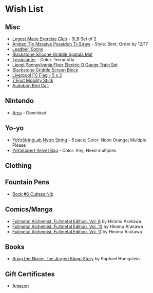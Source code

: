 # Wish List

## Misc

* [Logest Mace Exercise Club](https://www.amazon.com/dp/B0B4YMC5NG/) - 3LB Set of 2
* [Angled Tip Massive Poseidon Ti-Straw](https://countycomm.com/collections/titanium-gear/products/massive-poseidon-ti-straw-ultra-lightweight-titanium?variant=20074780819526) - Style: Bent; Order by 12/17
* [Leadbell Sonny](https://playforever.us/collections/american-muscle-cars/products/pl-vf501-lead-belly-sonny)
* [Blackstone Silicone Griddle Spatula Mat](https://www.amazon.com/Blackstone-4222-Silicone-Countertop-Heat-Resistant/dp/B09R52P1FW)
* [Tevaplanter](https://tevaplanter.com/products/tevaplanter) - Color: Terracotta
* [Lionel Pennsylvania Flyer Electric O Gauge Train Set](https://www.amazon.com/Pennsylvania-Flyer-LionChief-Set-Bluetooth/)
* [Blackstone Griddle Screen Block](https://www.amazon.com/Stainless-Fighter-Falling-Cooking-Accessories/dp/B0B8SN56NQ/)
* [Liverpool FC Flag - 5 x 3](https://www.amazon.com/dp/B07D9T2WWW/)
* [7 Foot Mobility Stick](https://stickmobility.com/collections/mobility-sticks/products/individual-sticks?variant=37269665808552)
* [Audubon Bird Call](https://www.amazon.com/dp/B005L8Y4JY/)

## Nintendo

* [Arco](https://www.nintendo.com/us/store/products/arco-switch/?utm_campaign=WebButton&utm_medium=web&utm_source=panic-web) - Download

## Yo-yo

* [YoYoStringLab Nytro String](https://shop.yoyoexpert.com/collections/yo-yo-string/products/nytro-string-by-yoyostringlabs) - 5 pack; Color: Neon Orange; Multiple Please
* [YoYoExpert Velvet Bag](https://shop.yoyoexpert.com/collections/bags-cases/products/yoyoexpert-yoyo-velvet-bag) - Color: Any; Need multiples

## Clothing

## Fountain Pens

* [Bock #6 Cutlass Nib](https://allinthenib.com/products/bock-6-cutlass)

## Comics/Manga

* [Fullmetal Alchemist: Fullmetal Edition, Vol. 9](https://www.amazon.com/dp/1421599902/) by Hiromu Arakawa
* [Fullmetal Alchemist: Fullmetal Edition, Vol. 10](https://www.amazon.com/dp/1421599929/) by Hiromu Arakawa
* [Fullmetal Alchemist: Fullmetal Edition, Vol. 11](https://www.amazon.com/dp/1421599945/) by Hiromu Arakawa

## Books

* [Bring the Noise: The Jürgen Klopp Story](https://www.amazon.com/Bring-Noise-J%C3%BCrgen-Klopp-Story/dp/1568589573/) by Raphael Honigstein

## Gift Certificates

* [Amazon](http://www.amazon.com/gp/product/B00067L6TQ/ref=topnav_giftcert_gw)
